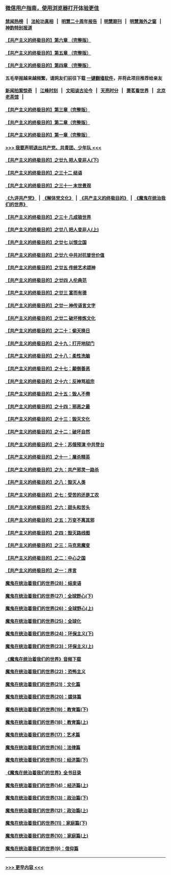 ### [微信用户指南，使用浏览器打开体验更佳](https://github.com/gfw-breaker/banned-news1/blob/master/indexes/wechat-guide.md?t=0)
#### [禁闻热榜](热点新闻.md?t=0)  &nbsp;&nbsp;|&nbsp;&nbsp; [法轮功真相](https://github.com/gfw-breaker/truth/blob/master/README.md?t=0) &nbsp;&nbsp;|&nbsp;&nbsp; [明慧二十周年报告](https://github.com/gfw-breaker/mh-reports/blob/master/README.md?t=0) &nbsp;&nbsp;|&nbsp;&nbsp;[明慧期刊](https://github.com/gfw-breaker/mh-qikan) &nbsp;&nbsp;|&nbsp;&nbsp; [明慧海外之窗](https://github.com/gfw-breaker/mh-news/blob/master/README.md?t=0) &nbsp;&nbsp;|&nbsp;&nbsp; [神韵特别报道](https://github.com/gfw-breaker/mh-news/blob/master/shenyun.md?t=0)
#### [【共产主义的终极目的】第六章 （完整版）](../pages/nsc422/n11428913.md?t=02110733) 
#### [【共产主义的终极目的】第五章 （完整版）](../pages/nsc422/n11428912.md?t=02110733) 
#### [【共产主义的终极目的】第四章 （完整版）](../pages/nsc422/n11428907.md?t=02110733) 
#### 五毛举报越来越频繁，请网友们前往下载 [一键翻墙软件](https://github.com/gfw-breaker/ssr-accounts)，并将此项目推荐给亲友
#### [新闻拍案惊奇](https://github.com/gfw-breaker/banned-news1/blob/master/pages/link4.md) &nbsp;&nbsp;|&nbsp;&nbsp; [江峰时刻](https://github.com/gfw-breaker/banned-news1/blob/master/pages/link4.md) &nbsp;&nbsp;|&nbsp;&nbsp; [文昭谈古论今](https://github.com/gfw-breaker/banned-news1/blob/master/pages/link4.md) &nbsp;&nbsp;|&nbsp;&nbsp; [天亮时分](https://github.com/gfw-breaker/banned-news1/blob/master/pages/link4.md) &nbsp;&nbsp;|&nbsp;&nbsp; [萧茗看世界](https://github.com/gfw-breaker/banned-news1/blob/master/pages/link4.md) &nbsp;&nbsp;|&nbsp;&nbsp; [北京老茶馆](https://github.com/gfw-breaker/banned-news1/blob/master/pages/link4.md) &nbsp;&nbsp;|&nbsp;&nbsp; 
#### [【共产主义的终极目的】第三章（完整版）](../pages/nsc422/n11428848.md?t=02110733) 
#### [【共产主义的终极目的】第二章（完整版）](../pages/nsc422/n11428831.md?t=02110733) 
#### [【共产主义的终极目的】第一章（完整版）](../pages/nsc422/n11417651.md?t=02110733) 
#### [>>> 我要声明退出共产党、共青团、少年队 <<<](https://github.com/begood0513/goodnews/blob/master/quit/letter.md) 
#### [【共产主义的终极目的】之廿九 把人变非人(下)](../pages/nsc422/n11344140.md?t=02110733) 
#### [【共产主义的终极目的】之三十二 结语](../pages/nsc422/n11360535.md?t=02110733) 
#### [【共产主义的终极目的】之三十一 末世景观](../pages/nsc422/n11351129.md?t=02110733) 
#### [《九评共产党》](https://github.com/begood0513/9ping.md/blob/master/README.md) &nbsp;|&nbsp; [《解体党文化》](../../../../jtdwh.md/blob/master/README.md)  &nbsp;|&nbsp; [《共产主义的终极目的》](../../../../gczydzjmd.md/blob/master/README.md) &nbsp;|&nbsp; [《魔鬼在统治我们的世界》](../../../../mgztzwmdsj.md/blob/master/README.md) 
#### [【共产主义的终极目的】之三十 几成狼世界](../pages/nsc422/n11348280.md?t=02110733) 
#### [【共产主义的终极目的】之廿八 把人变非人(上)](../pages/nsc422/n11340492.md?t=02110733) 
#### [【共产主义的终极目的】之廿七 以恨立国](../pages/nsc422/n11336944.md?t=02110733) 
#### [【共产主义的终极目的】之廿六 中共对抗普世价值](../pages/nsc422/n11324785.md?t=02110733) 
#### [【共产主义的终极目的】之廿五 传统艺术颂神](../pages/nsc422/n11296396.md?t=02110733) 
#### [【共产主义的终极目的】之廿四 人伦典范](../pages/nsc422/n11296397.md?t=02110733) 
#### [【共产主义的终极目的】之廿三 富而有德](../pages/nsc422/n11283598.md?t=02110733) 
#### [【共产主义的终极目的】之廿一 神传语言文字](../pages/nsc422/n11263265.md?t=02110733) 
#### [【共产主义的终极目的】之廿二 破坏修炼文化](../pages/nsc422/n11245728.md?t=02110733) 
#### [【共产主义的终极目的】之二十：偷天换日](../pages/nsc422/n11238846.md?t=02110733) 
#### [【共产主义的终极目的】之十九：打开地狱门](../pages/nsc422/n11206376.md?t=02110733) 
#### [【共产主义的终极目的】之十八：柔性洗脑](../pages/nsc422/n11199994.md?t=02110733) 
#### [【共产主义的终极目的】之十七：颠倒善恶](../pages/nsc422/n11179782.md?t=02110733) 
#### [【共产主义的终极目的】之十六：反神骂祖宗](../pages/nsc422/n11166798.md?t=02110733) 
#### [【共产主义的终极目的】之十五：毁人不倦](../pages/nsc422/n11166792.md?t=02110733) 
#### [【共产主义的终极目的】之十四：邪恶之最](../pages/nsc422/n11150249.md?t=02110733) 
#### [【共产主义的终极目的】之十三：毁灭文化](../pages/nsc422/n11135227.md?t=02110733) 
#### [【共产主义的终极目的】之十二：破坏自然](../pages/nsc422/n11135214.md?t=02110733) 
#### [【共产主义的终极目的】之十：苏俄预演 中共登台](../pages/nsc422/n11118424.md?t=02110733) 
#### [【共产主义的终极目的】之十一：屠杀精英](../pages/nsc422/n11118442.md?t=02110733) 
#### [【共产主义的终极目的】之九：共产邪灵一路杀](../pages/nsc422/n11114139.md?t=02110733) 
#### [【共产主义的终极目的】之八：毁灭人类](../pages/nsc422/n11108503.md?t=02110733) 
#### [【共产主义的终极目的】之七：受苦的还是工农](../pages/nsc422/n11101809.md?t=02110733) 
#### [【共产主义的终极目的】之六：甜头和苦头](../pages/nsc422/n11096971.md?t=02110733) 
#### [【共产主义的终极目的】之五：万变不离其邪](../pages/nsc422/n11091285.md?t=02110733) 
#### [【共产主义的终极目的】之四：毁灭路线图](../pages/nsc422/n11086284.md?t=02110733) 
#### [【共产主义的终极目的】之三：马克思魔变](../pages/nsc422/n11061941.md?t=02110733) 
#### [【共产主义的终极目的】之二：中心之国](../pages/nsc422/n11047728.md?t=02110733) 
#### [【共产主义的终极目的】之一：序言](../pages/nsc422/n11086077.md?t=02110733) 
#### [魔鬼在统治着我们的世界(28)：结束语](../pages/nsc422/n10936246.md?t=02110733) 
#### [魔鬼在统治着我们的世界(27)：全球野心(下)](../pages/nsc422/n10928319.md?t=02110733) 
#### [魔鬼在统治着我们的世界(26)：全球野心(上)](../pages/nsc422/n10900318.md?t=02110733) 
#### [魔鬼在统治着我们的世界(25)：全球化](../pages/nsc422/n10788205.md?t=02110733) 
#### [魔鬼在统治着我们的世界(24)：环保主义(下)](../pages/nsc422/n10695307.md?t=02110733) 
#### [魔鬼在统治着我们的世界(23)：环保主义(上)](../pages/nsc422/n10688613.md?t=02110733) 
#### [《魔鬼在统治着我们的世界》音频下载](../pages/nsc422/n10635553.md?t=02110733) 
#### [魔鬼在统治着我们的世界(22)：恐怖主义](../pages/nsc422/n10614727.md?t=02110733) 
#### [魔鬼在统治着我们的世界(21)：文化篇](../pages/nsc422/n10597706.md?t=02110733) 
#### [魔鬼在统治着我们的世界(20)：媒体篇](../pages/nsc422/n10586579.md?t=02110733) 
#### [魔鬼在统治着我们的世界(19)：教育篇(下)](../pages/nsc422/n10564808.md?t=02110733) 
#### [魔鬼在统治着我们的世界(18)：教育篇(上)](../pages/nsc422/n10526970.md?t=02110733) 
#### [魔鬼在统治着我们的世界(17)：艺术篇](../pages/nsc422/n10499093.md?t=02110733) 
#### [魔鬼在统治着我们的世界(16)：法律篇](../pages/nsc422/n10485969.md?t=02110733) 
#### [魔鬼在统治着我们的世界(15)：经济篇(下)](../pages/nsc422/n10469975.md?t=02110733) 
#### [《魔鬼在统治着我们的世界》全书目录](../pages/nsc422/n10464261.md?t=02110733) 
#### [魔鬼在统治着我们的世界(14)：经济篇(上)](../pages/nsc422/n10457370.md?t=02110733) 
#### [魔鬼在统治着我们的世界(13)：政治篇(下)](../pages/nsc422/n10448270.md?t=02110733) 
#### [魔鬼在统治着我们的世界(12)：政治篇(上)](../pages/nsc422/n10444576.md?t=02110733) 
#### [魔鬼在统治着我们的世界(11)：家庭篇(下)](../pages/nsc422/n10440961.md?t=02110733) 
#### [魔鬼在统治着我们的世界(10)：家庭篇(上)](../pages/nsc422/n10435448.md?t=02110733) 
#### [魔鬼在统治着我们的世界(9)：信仰篇](../pages/nsc422/n10432159.md?t=02110733) 

----
#### [ >>> 更早内容 <<< ](../indexes/nsc422-earlier.md)
